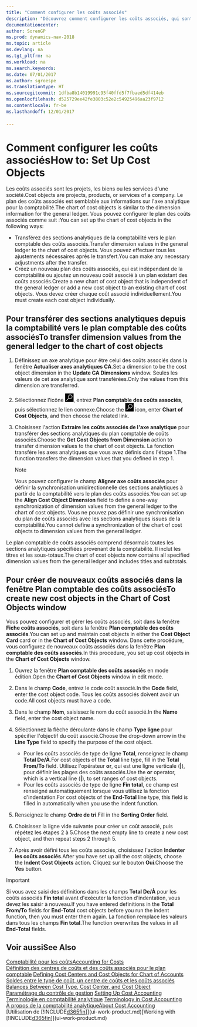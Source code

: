 ```yaml
---
title: "Comment configurer les coûts associés"
description: "Découvrez comment configurer les coûts associés, qui sont similaires aux axes analytiques pour la comptabilité."
documentationcenter: 
author: SorenGP
ms.prod: dynamics-nav-2018
ms.topic: article
ms.devlang: na
ms.tgt_pltfrm: na
ms.workload: na
ms.search.keywords: 
ms.date: 07/01/2017
ms.author: sgroespe
ms.translationtype: HT
ms.sourcegitcommit: 1dfba8b14019991c95f40ffd5f7fbaed5df414eb
ms.openlocfilehash: d525729ee42fe3803c52e2c54925496aa23f9712
ms.contentlocale: fr-be
ms.lasthandoff: 12/01/2017

---
```

# <a name="how-to-set-up-cost-objects"></a><span data-ttu-id="440e4-103">Comment configurer les coûts associés</span><span class="sxs-lookup"><span data-stu-id="440e4-103">How to: Set Up Cost Objects</span></span>
<span data-ttu-id="440e4-104">Les coûts associés sont les projets, les biens ou les services d'une société.</span><span class="sxs-lookup"><span data-stu-id="440e4-104">Cost objects are projects, products, or services of a company.</span></span> <span data-ttu-id="440e4-105">Le plan des coûts associés est semblable aux informations sur l'axe analytique pour la comptabilité.</span><span class="sxs-lookup"><span data-stu-id="440e4-105">The chart of cost objects is similar to the dimension information for the general ledger.</span></span> <span data-ttu-id="440e4-106">Vous pouvez configurer le plan des coûts associés comme suit :</span><span class="sxs-lookup"><span data-stu-id="440e4-106">You can set up the chart of cost objects in the following ways:</span></span>  

* <span data-ttu-id="440e4-107">Transférez des sections analytiques de la comptabilité vers le plan comptable des coûts associés.</span><span class="sxs-lookup"><span data-stu-id="440e4-107">Transfer dimension values in the general ledger to the chart of cost objects.</span></span> <span data-ttu-id="440e4-108">Vous pouvez effectuer tous les ajustements nécessaires après le transfert.</span><span class="sxs-lookup"><span data-stu-id="440e4-108">You can make any necessary adjustments after the transfer.</span></span>  
* <span data-ttu-id="440e4-109">Créez un nouveau plan des coûts associés, qui est indépendant de la comptabilité ou ajoutez un nouveau coût associé à un plan existant des coûts associés.</span><span class="sxs-lookup"><span data-stu-id="440e4-109">Create a new chart of cost object that is independent of the general ledger or add a new cost object to an existing chart of cost objects.</span></span> <span data-ttu-id="440e4-110">Vous devez créer chaque coût associé individuellement.</span><span class="sxs-lookup"><span data-stu-id="440e4-110">You must create each cost object individually.</span></span>  

## <a name="to-transfer-dimension-values-from-the-general-ledger-to-the-chart-of-cost-objects"></a><span data-ttu-id="440e4-111">Pour transférer des sections analytiques depuis la comptabilité vers le plan comptable des coûts associés</span><span class="sxs-lookup"><span data-stu-id="440e4-111">To transfer dimension values from the general ledger to the chart of cost objects</span></span>  
1.  <span data-ttu-id="440e4-112">Définissez un axe analytique pour être celui des coûts associés dans la fenêtre **Actualiser axes analytiques CA**.</span><span class="sxs-lookup"><span data-stu-id="440e4-112">Set a dimension to be the cost object dimension in the **Update CA Dimensions** window.</span></span> <span data-ttu-id="440e4-113">Seules les valeurs de cet axe analytique sont transférées.</span><span class="sxs-lookup"><span data-stu-id="440e4-113">Only the values from this dimension are transferred.</span></span>  
2.  <span data-ttu-id="440e4-114">Sélectionnez l'icône ![Page ou état pour la recherche](media/ui-search/search_small.png "icône Page ou état pour la recherche"), entrez **Plan comptable des coûts associés**, puis sélectionnez le lien connexe.</span><span class="sxs-lookup"><span data-stu-id="440e4-114">Choose the ![Search for Page or Report](media/ui-search/search_small.png "Search for Page or Report icon") icon, enter **Chart of Cost Objects**, and then choose the related link.</span></span>  
3.  <span data-ttu-id="440e4-115">Choisissez l'action **Extraire les coûts associés de l'axe analytique** pour transférer des sections analytiques du plan comptable de coûts associés.</span><span class="sxs-lookup"><span data-stu-id="440e4-115">Choose the **Get Cost Objects from Dimension** action to transfer dimension values to the chart of cost objects.</span></span> <span data-ttu-id="440e4-116">La fonction transfère les axes analytiques que vous avez définis dans l'étape 1.</span><span class="sxs-lookup"><span data-stu-id="440e4-116">The function transfers the dimension values that you defined in step 1.</span></span>  

    > [!NOTE]  
    >  <span data-ttu-id="440e4-117">Vous pouvez configurer le champ **Aligner axe coûts associés** pour définir la synchronisation unidirectionnelle des sections analytiques à partir de la comptabilité vers le plan des coûts associés.</span><span class="sxs-lookup"><span data-stu-id="440e4-117">You can set up the **Align Cost Object Dimension**  field to define a one-way synchronization of dimension values from the general ledger to the chart of cost objects.</span></span> <span data-ttu-id="440e4-118">Vous ne pouvez pas définir une synchronisation du plan de coûts associés avec les sections analytiques issues de la comptabilité.</span><span class="sxs-lookup"><span data-stu-id="440e4-118">You cannot define a synchronization of the chart of cost objects to dimension values from the general ledger.</span></span>  

<span data-ttu-id="440e4-119">Le plan comptable de coûts associés comprend désormais toutes les sections analytiques spécifiées provenant de la comptabilité. Il inclut les titres et les sous-totaux.</span><span class="sxs-lookup"><span data-stu-id="440e4-119">The chart of cost objects now contains all specified dimension values from the general ledger and includes titles and subtotals.</span></span>  

## <a name="to-create-new-cost-objects-in-the-chart-of-cost-objects-window"></a><span data-ttu-id="440e4-120">Pour créer de nouveaux coûts associés dans la fenêtre Plan comptable des coûts associés</span><span class="sxs-lookup"><span data-stu-id="440e4-120">To create new cost objects in the Chart of Cost Objects window</span></span>  
<span data-ttu-id="440e4-121">Vous pouvez configurer et gérer les coûts associés, soit dans la fenêtre **Fiche coûts associés**, soit dans la fenêtre **Plan comptable des coûts associés**.</span><span class="sxs-lookup"><span data-stu-id="440e4-121">You can set up and maintain cost objects in either the **Cost Object Card** card or in the **Chart of Cost Objects** window.</span></span> <span data-ttu-id="440e4-122">Dans cette procédure, vous configurez de nouveaux coûts associés dans la fenêtre **Plan comptable des coûts associés**.</span><span class="sxs-lookup"><span data-stu-id="440e4-122">In this procedure, you set up cost objects in the **Chart of Cost Objects** window.</span></span>  

1.  <span data-ttu-id="440e4-123">Ouvrez la fenêtre **Plan comptable des coûts associés** en mode édition.</span><span class="sxs-lookup"><span data-stu-id="440e4-123">Open the **Chart of Cost Objects** window in edit mode.</span></span>  
2.  <span data-ttu-id="440e4-124">Dans le champ **Code**, entrez le code coût associé.</span><span class="sxs-lookup"><span data-stu-id="440e4-124">In the **Code** field, enter the cost object code.</span></span> <span data-ttu-id="440e4-125">Tous les coûts associés doivent avoir un code.</span><span class="sxs-lookup"><span data-stu-id="440e4-125">All cost objects must have a code.</span></span>  
3.  <span data-ttu-id="440e4-126">Dans le champ **Nom**, saisissez le nom du coût associé.</span><span class="sxs-lookup"><span data-stu-id="440e4-126">In the **Name** field, enter the cost object name.</span></span>  
4.  <span data-ttu-id="440e4-127">Sélectionnez la flèche déroulante dans le champ **Type ligne** pour spécifier l'objectif du coût associé.</span><span class="sxs-lookup"><span data-stu-id="440e4-127">Choose the drop-down arrow in the **Line Type** field to specify the purpose of the cost object.</span></span>  

    * <span data-ttu-id="440e4-128">Pour les coûts associés de type de ligne **Total**, renseignez le champ **Total De/À**.</span><span class="sxs-lookup"><span data-stu-id="440e4-128">For cost objects of the **Total** line type, fill in the **Total From/To** field.</span></span> <span data-ttu-id="440e4-129">Utilisez l'opérateur **or**, qui est une ligne verticale (**&#124;**), pour définir les plages des coûts associés.</span><span class="sxs-lookup"><span data-stu-id="440e4-129">Use the **or** operator, which is a vertical line (**&#124;**), to set ranges of cost objects.</span></span>  
    * <span data-ttu-id="440e4-130">Pour les coûts associés de type de ligne **Fin total**, ce champ est renseigné automatiquement lorsque vous utilisez la fonction d'indentation.</span><span class="sxs-lookup"><span data-stu-id="440e4-130">For cost objects of the **End-Total** line type, this field is filled in automatically when you use  the indent function.</span></span>  
5.  <span data-ttu-id="440e4-131">Renseignez le champ **Ordre de tri**.</span><span class="sxs-lookup"><span data-stu-id="440e4-131">Fill in the **Sorting Order** field.</span></span>  
6.  <span data-ttu-id="440e4-132">Choisissez la ligne vide suivante pour créer un coût associé, puis répétez les étapes 2 à 5.</span><span class="sxs-lookup"><span data-stu-id="440e4-132">Chose the next empty line to create a new cost object, and then repeat steps 2 through 5.</span></span>  
7.  <span data-ttu-id="440e4-133">Après avoir défini tous les coûts associés, choisissez l'action **Indenter les coûts associés**.</span><span class="sxs-lookup"><span data-stu-id="440e4-133">After you have set up all the cost objects, choose the **Indent Cost Objects** action.</span></span> <span data-ttu-id="440e4-134">Cliquez sur le bouton **Oui**.</span><span class="sxs-lookup"><span data-stu-id="440e4-134">Choose the **Yes** button.</span></span>  

> [!IMPORTANT]  
>  <span data-ttu-id="440e4-135">Si vous avez saisi des définitions dans les champs **Total De/À** pour les coûts associés **Fin total** avant d'exécuter la fonction d'indentation, vous devez les saisir à nouveau.</span><span class="sxs-lookup"><span data-stu-id="440e4-135">If you have entered definitions in the **Total From/To** fields for **End-Total** cost objects before you run the indent function, then you must enter them again.</span></span> <span data-ttu-id="440e4-136">La fonction remplace les valeurs dans tous les champs **Fin total**.</span><span class="sxs-lookup"><span data-stu-id="440e4-136">The function overwrites the values in all **End-Total** fields.</span></span>  

## <a name="see-also"></a><span data-ttu-id="440e4-137">Voir aussi</span><span class="sxs-lookup"><span data-stu-id="440e4-137">See Also</span></span>  
[<span data-ttu-id="440e4-138">Comptabilité pour les coûts</span><span class="sxs-lookup"><span data-stu-id="440e4-138">Accounting for Costs</span></span>](finance-manage-cost-accounting.md)  
<span data-ttu-id="440e4-139">[Définition des centres de coûts et des coûts associés pour le plan comptable](finance-defining-cost-centers-and-cost-objects-for-chart-of-accounts.md) </span><span class="sxs-lookup"><span data-stu-id="440e4-139">[Defining Cost Centers and Cost Objects for Chart of Accounts](finance-defining-cost-centers-and-cost-objects-for-chart-of-accounts.md) </span></span>  
<span data-ttu-id="440e4-140">[Soldes entre le type de coût, un centre de coûts et les coûts associés](finance-balances-between-cost-type-cost-center-and-cost-object.md) </span><span class="sxs-lookup"><span data-stu-id="440e4-140">[Balances Between Cost Type, Cost Center, and Cost Object](finance-balances-between-cost-type-cost-center-and-cost-object.md) </span></span>  
<span data-ttu-id="440e4-141">[Paramétrage du contrôle de gestion](finance-set-up-cost-accounting.md) </span><span class="sxs-lookup"><span data-stu-id="440e4-141">[Setting Up Cost Accounting](finance-set-up-cost-accounting.md) </span></span>  
<span data-ttu-id="440e4-142">[Terminologie en comptabilité analytique](finance-terminology-in-cost-accounting.md) </span><span class="sxs-lookup"><span data-stu-id="440e4-142">[Terminology in Cost Accounting](finance-terminology-in-cost-accounting.md) </span></span>  
[<span data-ttu-id="440e4-143">À propos de la comptabilité analytique</span><span class="sxs-lookup"><span data-stu-id="440e4-143">About Cost Accounting</span></span>](finance-about-cost-accounting.md)  
<span data-ttu-id="440e4-144">[Utilisation de [!INCLUDE[d365fin](includes/d365fin_md.md)]](ui-work-product.md)</span><span class="sxs-lookup"><span data-stu-id="440e4-144">[Working with [!INCLUDE[d365fin](includes/d365fin_md.md)]](ui-work-product.md)</span></span>

